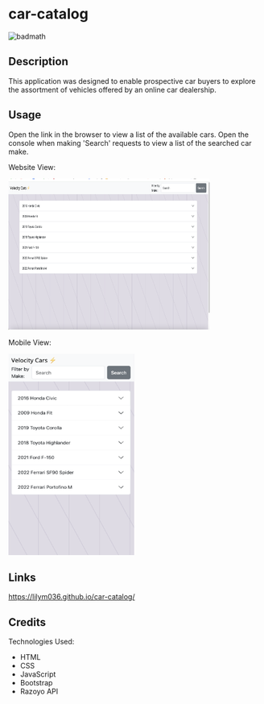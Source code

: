 # car-catalog
![badmath](https://img.shields.io/github/languages/top/lernantino/badmath)

## Description
This application was designed to enable prospective car buyers to explore the assortment of vehicles offered by an online car dealership.

## Usage
Open the link in the browser to view a list of the available cars. Open the console when making 'Search' requests to view a list of the searched car make. 

Website View:

<img src="./public/images/website.jpg" width="400px" height="300px">

Mobile View:

<img src="./public/images/mobile.jpg" width="250px" height="400px">

## Links
https://lilym036.github.io/car-catalog/

## Credits

Technologies Used: 
<ul>
<li>HTML</li>
<li>CSS</li>
<li>JavaScript</li>
<li>Bootstrap</li>
<li>Razoyo API</li>
</uL>

